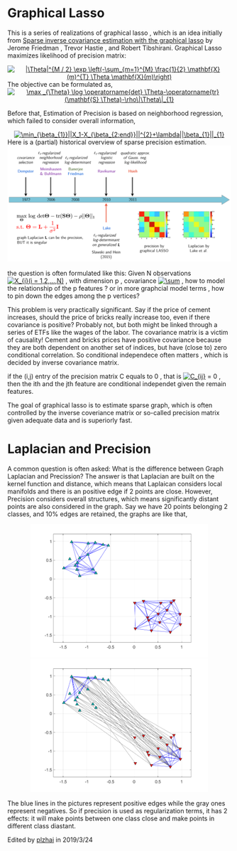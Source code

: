 # Graphical Lasso
This is a series of realizations of graphical lasso , which is an idea initially from [Sparse inverse covariance estimation with the graphical lasso](http://statweb.stanford.edu/~tibs/ftp/graph.pdf) by Jerome Friedman , Trevor Hastie , and Robert Tibshirani.
Graphical Lasso maximizes likelihood of precision matrix:
<div align ="center"><a href="https://www.codecogs.com/eqnedit.php?latex=|\Theta|^{M&space;/&space;2}&space;\exp&space;\left(-\sum_{m=1}^{M}&space;\frac{1}{2}&space;\mathbf{X}(m)^{T}&space;\Theta&space;\mathbf{X}(m)\right)" target="_blank"><img src="https://latex.codecogs.com/gif.latex?|\Theta|^{M&space;/&space;2}&space;\exp&space;\left(-\sum_{m=1}^{M}&space;\frac{1}{2}&space;\mathbf{X}(m)^{T}&space;\Theta&space;\mathbf{X}(m)\right)" title="|\Theta|^{M / 2} \exp \left(-\sum_{m=1}^{M} \frac{1}{2} \mathbf{X}(m)^{T} \Theta \mathbf{X}(m)\right)" /></a></div>
The objective can be formulated as,
<div align="center"><a href="https://www.codecogs.com/eqnedit.php?latex=\max&space;_{\Theta}&space;\log&space;\operatorname{det}&space;\Theta-\operatorname{tr}(\mathbf{S}&space;\Theta)-\rho\|\Theta\|_{1}" target="_blank"><img src="https://latex.codecogs.com/gif.latex?\max&space;_{\Theta}&space;\log&space;\operatorname{det}&space;\Theta-\operatorname{tr}(\mathbf{S}&space;\Theta)-\rho\|\Theta\|_{1}" title="\max _{\Theta} \log \operatorname{det} \Theta-\operatorname{tr}(\mathbf{S} \Theta)-\rho\|\Theta\|_{1}" /></a></div>


Before that, Estimation of Precision is based on neighborhood regression, which failed to consider overall information,
<div align="center">
<a href="https://www.codecogs.com/eqnedit.php?latex=\min_{\beta_{1}}||X_1-X_{\beta_{2:end}}||^{2}&plus;\lambda||\beta_{1}||_{1}" target="_blank"><img src="https://latex.codecogs.com/gif.latex?\min_{\beta_{1}}||X_1-X_{\beta_{2:end}}||^{2}&plus;\lambda||\beta_{1}||_{1}" title="\min_{\beta_{1}}||X_1-X_{\beta_{2:end}}||^{2}+\lambda||\beta_{1}||_{1}" /></a>
</div>
 Here is a (partial) historical overview of sparse precision estimation.
<div align="center">
    <img src="/img/precision_view.png">
</div>

the question is often formulated like this: Given N observations <a href="https://www.codecogs.com/eqnedit.php?latex=X_{i}(i&space;=&space;1,2,...,N)" target="_blank"><img src="https://latex.codecogs.com/gif.latex?X_{i}(i&space;=&space;1,2,...,N)" title="X_{i}(i = 1,2,...,N)" /></a> , with dimension p , covariance <a href="https://www.codecogs.com/eqnedit.php?latex=\sum" target="_blank"><img src="https://latex.codecogs.com/gif.latex?\sum" title="\sum" /></a> , how to model the relationship of the p features ? or in more graphcial model terms , how to pin down the edges among the p vertices?

This problem is very practically significant. Say if the price of cement increases, should the price of bricks really increase too, even if there covariance is positive? Probably not, but both might be linked through a series of ETFs like the wages of the labor. The covariance matrix is a victim of causality! Cement and bricks prices have positive covariance because they are both dependent on another set of indices, but have (close to) zero conditional correlation. So conditional independece often matters , which is decided by inverse covariance  matrix.

if the (i,j) entry of the precision matrix C equals to 0 , that is <a href="https://www.codecogs.com/eqnedit.php?latex=C_{ij}" target="_blank"><img src="https://latex.codecogs.com/gif.latex?C_{ij}" title="C_{ij}" /></a> = 0 ,  then the ith and the jth feature are conditional independet given the remain features.

The goal of graphical lasso is to estimate sparse graph, which is often controlled by the inverse coveriance matrix or so-called precision matrix given adequate data and is superiorly fast.

# Laplacian and Precision

A common question is often asked: What is the difference between Graph Laplacian and Precission? The answer is that Laplacian are built on the kernel function and distance, which means that Laplaican considers local manifolds and there is an  positive edge if 2 points are close. However, Precision considers overall structures, which means significantly distant points are also considered in the graph. Say we have 20 points belonging 2 classes, and 10% edges are retained, the graphs are like that,

<div align="center">
    <img src="/img/laplacian.png"   width="400"/>
    <img src="/img/precision.png"   width="400"/>
</div>

The blue lines in the pictures represent positive edges while the gray ones represent negatives. So if precision is used as regularization terms, it has 2 effects: it will make points between one class close and make points in different class diastant.


Edited by [plzhai](https://plzhai.github.io) in 2019/3/24

